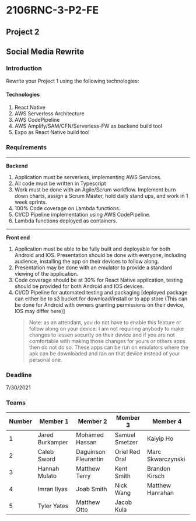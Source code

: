 # 2106RNC-3-P2-FE

## Project 2

## Social Media Rewrite

### Introduction

Rewrite your Project 1 using the following technologies:

#### Technologies

1. React Native
2. AWS Serverless Architecture
3. AWS CodePipeline
4. AWS Amplify/SAM/CFN/Serverless-FW as backend build tool
5. Expo as React Native build tool

### Requirements

---

**Backend**

1. Application must be serverless, implementing AWS Services.
2. All code must be written in Typescript
3. Work must be done with an Agile/Scrum workflow. Implement burn down charts, assign a Scrum Master, hold daily stand ups, and work in 1 week sprints.
4. 100% Code coverage on Lambda functions.
5. CI/CD Pipeline implementation using AWS CodePipeline.
6. Lambda functions deployed as containers.

---

**Front end**

1. Application must be able to be fully built and deployable for both Android and IOS. Presentation should be done with everyone, including audience, installing the app on their devices to follow along.
2. Presentation may be done with an emulator to provide a standard viewing of the application.
3. Code coverage should be at 30% for React Native application, testing should be provided for both Android and IOS devices.
4. CI/CD Pipeline for automated testing and packaging [deployed package can either be to s3 bucket for download/install or to app store (This can be done for Android with owners granting permissions on their device, IOS may differ here)]
    > Note: as an attendant, you do not have to enable this feature or follow along on your device. I am not requiring anybody to make changes to lessen security on their device and if you are not comfortable with making those changes for yours or others apps then do not do so. These apps can be run on emulators where the apk can be downloaded and ran on that device instead of your personal one.

### Deadline

7/30/2021

### Teams

| Number | Member 1        | Member 2             | Member 3       | Member 4          |
| ------ | --------------- | -------------------- | -------------- | ----------------- |
| 1      | Jared Burkamper | Mohamed Hassan       | Samuel Smetzer | Kaiyip Ho         |
| 2      | Caleb Sword     | Daguinson Fleurantin | Oriel Red Oral | Marc Skwarczynski |
| 3      | Hannah Mulato   | Matthew Terry        | Kent Smith     | Brandon Kirsch    |
| 4      | Imran Ilyas     | Joab Smith           | Nick Wang      | Matthew Hanrahan  |
| 5      | Tyler Yates     | Matthew Otto         | Jacob Kula     |

